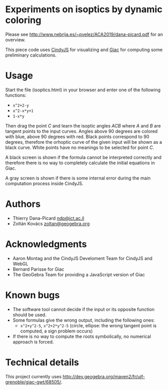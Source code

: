 # Experiments on isoptics by dynamic coloring

Please see http://www.nebrija.es/~pvelez/ACA2019/dana-picard.pdf for an overview.

This piece code uses [CindyJS](https://cindyjs.org) for visualizing and
[Giac](https://www-fourier.ujf-grenoble.fr/~parisse/giac.html) for computing some preliminary calculations.

# Usage

Start the file (isoptics.html) in your browser and enter one of the following functions:

* `x^2+2-y`
* `x^2-x*y+1`
* `1-x*y`

Then drag the point *C* and learn the isoptic angles *ACB* where *A* and *B* are tangent
points to the input curves. Angles above 90 degrees are colored with blue, above 90
degrees with red. Black points correspond to 90 degrees, therefore the orhoptic curve
of the given input will be shown as a black curve. White points have no meanings
to be selected for point *C*.

A black screen is shown if the formula cannot be interpreted correctly and therefore there 
is no way to completely calculate the initial equations in Giac.

A gray screen is shown if there is some internal error during the main computation
process inside CindyJS.

# Authors

* Thierry Dana-Picard <ndp@jct.ac.il>
* Zoltán Kovács <zoltan@geogebra.org>

# Acknowledgments

* Aaron Montag and the CindyJS Develoment Team for CindyJS and WebGL
* Bernard Parisse for Giac
* The GeoGebra Team for providing a JavaScript version of Giac

# Known bugs

* The software tool cannot decide if the input or its opposite function should be used.
* Some formulas give the wrong output, including the following ones:
  * `x^2+y^2-5`, `x^2+2*y^2-5` (circle, ellipse: the wrong tangent point is computed, a sign problem occurs)
* If there is no way to compute the roots symbolically, no numerical approach is forced.

# Technical details

This project currently uses http://dev.geogebra.org/maven2/fr/ujf-grenoble/giac-gwt/68505/.
